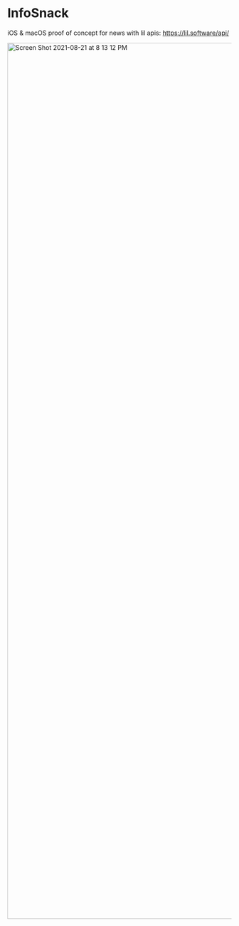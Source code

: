 # InfoSnack

iOS & macOS proof of concept for news with lil apis: https://lil.software/api/

<img width="1968" alt="Screen Shot 2021-08-21 at 8 13 12 PM" src="https://user-images.githubusercontent.com/13913605/130338783-0ea6eedd-cc4b-4f0e-891d-6ce7e548511f.png">

